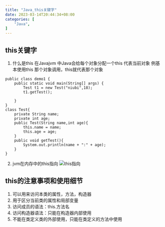 ```yaml
---
title: "Java_this关键字"
date: 2023-03-14T20:44:34+08:00
categories: [
    "Java",
]
---
```

## this关键字
1. 什么是this
   在Javajvm 中Java会给每个对象分配一个this 代表当前对象
   例基本使用this 那个对象调用，this就代表那个对象
```
public class demo1 {
    public static void main(String[] args) {
        Test t1 = new Test("niubi",18);
        t1.getTest();

    }
}
class Test{
    private String name;
    private int age;
    public Test(String name,int age){
        this.name = name;
        this.age = age;
    }
    public void getTest(){
        System.out.println(name + ":" + age);
    }
}
```
2. jvm在内存中的this指向
![this指向](https://img-blog.csdnimg.cn/7d164c0141f84048b44eac34fb486e75.png "this在jvm的内存指向")

## this的注意事项和使用细节
1. 可以用来访问本类的属性，方法，构造器
2. 用于区分当前类的属性和局部变量
3. 访问成员的语法：this.方法名
4. 访问构造器语法：只能在构造器内部使用
5. 不能在类定义类的外部使用，只能在类定义的方法中使用
